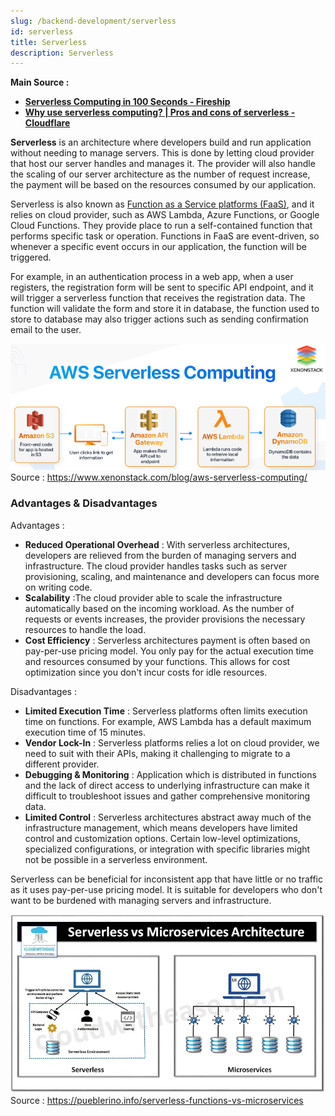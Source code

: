 ```yaml
---
slug: /backend-development/serverless
id: serverless
title: Serverless
description: Serverless
---
```


**Main Source :**

- **[Serverless Computing in 100 Seconds - Fireship](https://youtu.be/W_VV2Fx32_Y?si=wXaUo9KP5bPSaYf4)**
- **[Why use serverless computing? | Pros and cons of serverless - Cloudflare](https://www.cloudflare.com/learning/serverless/why-use-serverless/)**

**Serverless** is an architecture where developers build and run application without needing to manage servers. This is done by letting cloud provider that host our server handles and manages it. The provider will also handle the scaling of our server architecture as the number of request increase, the payment will be based on the resources consumed by our application.

Serverless is also known as [Function as a Service platforms (FaaS)](/cloud-computing-and-distributed-systems/cloud-models#more-models), and it relies on cloud provider, such as AWS Lambda, Azure Functions, or Google Cloud Functions. They provide place to run a self-contained function that performs specific task or operation. Functions in FaaS are event-driven, so whenever a specific event occurs in our application, the function will be triggered.

For example, in an authentication process in a web app, when a user registers, the registration form will be sent to specific API endpoint, and it will trigger a serverless function that receives the registration data. The function will validate the form and store it in database, the function used to store to database may also trigger actions such as sending confirmation email to the user.

![Serverless architecture](./serverless.png)  
Source : https://www.xenonstack.com/blog/aws-serverless-computing/

### Advantages & Disadvantages

Advantages :

- **Reduced Operational Overhead** : With serverless architectures, developers are relieved from the burden of managing servers and infrastructure. The cloud provider handles tasks such as server provisioning, scaling, and maintenance and developers can focus more on writing code.
- **Scalability** :The cloud provider able to scale the infrastructure automatically based on the incoming workload. As the number of requests or events increases, the provider provisions the necessary resources to handle the load.
- **Cost Efficiency** : Serverless architectures payment is often based on pay-per-use pricing model. You only pay for the actual execution time and resources consumed by your functions. This allows for cost optimization since you don't incur costs for idle resources.

Disadvantages :

- **Limited Execution Time** : Serverless platforms often limits execution time on functions. For example, AWS Lambda has a default maximum execution time of 15 minutes.
- **Vendor Lock-In** : Serverless platforms relies a lot on cloud provider, we need to suit with their APIs, making it challenging to migrate to a different provider.
- **Debugging & Monitoring** : Application which is distributed in functions and the lack of direct access to underlying infrastructure can make it difficult to troubleshoot issues and gather comprehensive monitoring data.
- **Limited Control** : Serverless architectures abstract away much of the infrastructure management, which means developers have limited control and customization options. Certain low-level optimizations, specialized configurations, or integration with specific libraries might not be possible in a serverless environment.

Serverless can be beneficial for inconsistent app that have little or no traffic as it uses pay-per-use pricing model. It is suitable for developers who don't want to be burdened with managing servers and infrastructure.

![Serverless vs microservices](./serverless-vs-microservices.webp)  
Source : https://pueblerino.info/serverless-functions-vs-microservices
